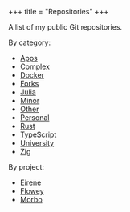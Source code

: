 +++
title = "Repositories"
+++

A list of my public Git repositories.

By category:

- [Apps](@/notes/Repositories_Apps.md)
- [Complex](@/notes/Repositories_Complex.md)
- [Docker](@/notes/Repositories_Docker.md)
- [Forks](@/notes/Repositories_Forks.md)
- [Julia](@/notes/Repositories_Julia.md)
- [Minor](@/notes/Repositories_Minor.md)
- [Other](@/notes/Repositories_Other.md)
- [Personal](@/notes/Repositories_Personal.md)
- [Rust](@/notes/Repositories_Rust.md)
- [TypeScript](@/notes/Repositories_TypeScript.md)
- [University](@/notes/Repositories_University.md)
- [Zig](@/notes/Repositories_Zig.md)

By project:

- [Eirene](@/notes/Eirene.md)
- [Flowey](@/notes/Flowey.md)
- [Morbo](@/notes/Morbo.md)
